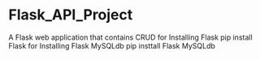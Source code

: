 # Flask_API_Project
A Flask web application that contains CRUD
for Installing Flask 
    pip install Flask
for Installing Flask MySQLdb
    pip insttall Flask MySQLdb
 

